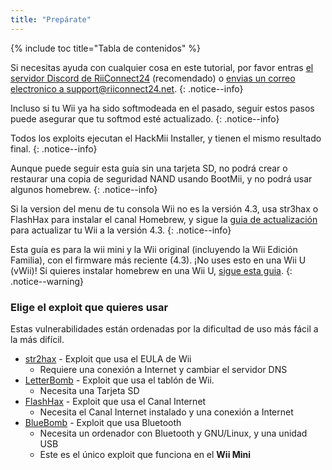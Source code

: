```yaml
---
title: "Prepárate"
---
```


{% include toc title="Tabla de contenidos" %}

Si necesitas ayuda con cualquier cosa en este tutorial, por favor entras [el servidor Discord de RiiConnect24](https://discord.gg/rc24) (recomendado) o [envias un correo electronico a support@riiconnect24.net](mailto:support@riiconnect24.net).
{: .notice--info}

Incluso si tu Wii ya ha sido softmodeada en el pasado, seguir estos pasos puede asegurar que tu softmod esté actualizado.
{: .notice--info}

Todos los exploits ejecutan el HackMii Installer, y tienen el mismo resultado final.
{: .notice--info}

Aunque puede seguir esta guía sin una tarjeta SD, no podrá crear o restaurar una copia de seguridad NAND usando BootMii, y no podrá usar algunos homebrew.
{: .notice--info}

Si la version del menu de tu consola Wii no es la versión 4.3, usa str3hax o FlashHax para instalar el canal Homebrew, y sigue la [guia de actualización](update) para actualizar tu Wii a la versión 4.3.
{: .notice--info}

Esta guía es para la wii mini y la Wii original (incluyendo la Wii Edición Familia), con el firmware más reciente (4.3). ¡No uses esto en una Wii U (vWii)! Si quieres instalar homebrew en una Wii U, [sigue esta guia](https://wiiu.hacks.guide).
{: .notice--warning}

### Elige el exploit que quieres usar

Estas vulnerabilidades están ordenadas por la dificultad de uso más fácil a la más difícil.

- [str2hax](str2hax) - Exploit que usa el EULA de Wii
    * Requiere una conexión a Internet y cambiar el servidor DNS
- [LetterBomb](letterbomb) - Exploit que usa el tablón de Wii.
    * Necesita una Tarjeta SD
- [FlashHax](flashhax) - Exploit que usa el Canal Internet
    * Necesita el Canal Internet instalado y una conexión a Internet
- [BlueBomb](bluebomb) - Exploit que usa Bluetooth
    * Necesita un ordenador con Bluetooth y GNU/Linux, y una unidad USB
    * Este es el único exploit que funciona en el **Wii Mini**
